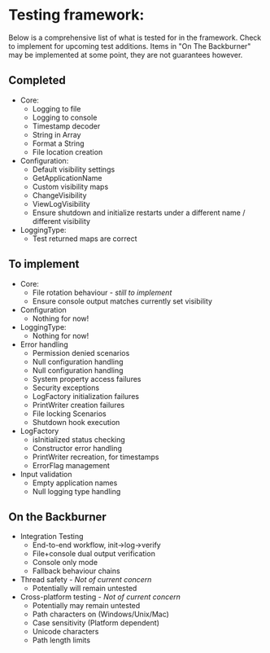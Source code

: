 # Testing framework:
Below is a comprehensive list of what is tested for in the framework. Check to implement for upcoming test additions. Items in "On The Backburner" may be implemented at some point, they are not guarantees however.

## Completed
- Core:
    - Logging to file
    - Logging to console
    - Timestamp decoder
    - String in Array
    - Format a String
    - File location creation
- Configuration:
    - Default visibility settings
    - GetApplicationName
    - Custom visibility maps
    - ChangeVisibility
    - ViewLogVisibility
    - Ensure shutdown and initialize restarts under a different name / different visibility
- LoggingType:
    - Test returned maps are correct

## To implement
- Core:
    - File rotation behaviour - *still to implement*
    - Ensure console output matches currently set visibility
- Configuration
    - Nothing for now!
- LoggingType:
    - Nothing for now!
- Error handling
    - Permission denied scenarios
    - Null configuration handling
    - Null configuration handling
    - System property access failures
    - Security exceptions
    - LogFactory initialization failures
    - PrintWriter creation failures
    - File locking Scenarios
    - Shutdown hook execution
- LogFactory
    - isInitialized status checking
    - Constructor error handling
    - PrintWriter recreation, for timestamps
    - ErrorFlag management
- Input validation
    - Empty application names
    - Null logging type handling

## On the Backburner
- Integration Testing
    - End-to-end workflow, init->log->verify
    - File+console dual output verification
    - Console only mode
    - Fallback behaviour chains
- Thread safety - *Not of current concern*
    - Potentially will remain untested
- Cross-platform testing - *Not of current concern*
    - Potentially may remain untested
    - Path characters on (Windows/Unix/Mac)
    - Case sensitivity (Platform dependent)
    - Unicode characters
    - Path length limits